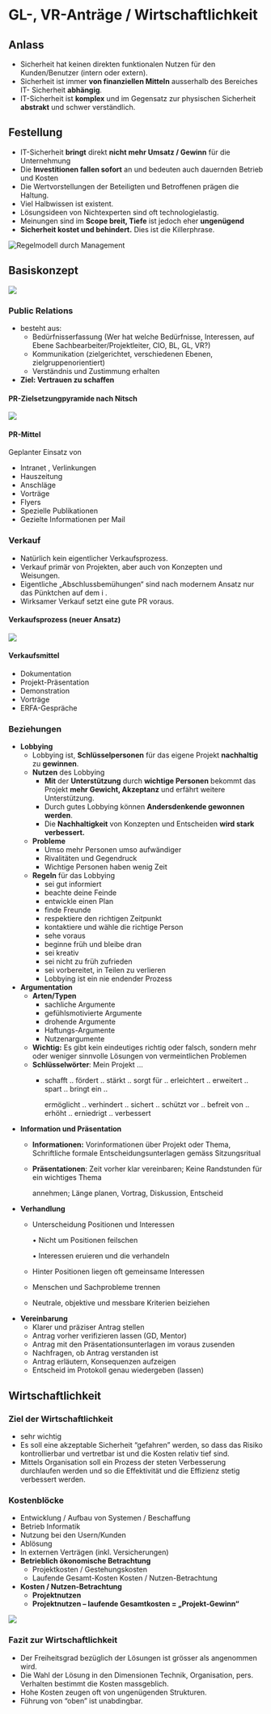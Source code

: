 # GL-, VR-Anträge / Wirtschaftlichkeit

## Anlass

* Sicherheit hat keinen direkten funktionalen Nutzen für den Kunden/Benutzer \(intern oder extern\).
* Sicherheit ist immer **von finanziellen Mitteln** ausserhalb des Bereiches IT- Sicherheit **abhängig**.
* IT-Sicherheit ist **komplex** und im Gegensatz zur physischen Sicherheit **abstrakt** und schwer verständlich.

## Festellung

* IT-Sicherheit **bringt** direkt **nicht mehr Umsatz / Gewinn** für die Unternehmung
* Die **Investitionen fallen sofort** an und bedeuten auch dauernden Betrieb und Kosten
* Die Wertvorstellungen der Beteiligten und Betroffenen prägen die Haltung.
* Viel Halbwissen ist existent.
* Lösungsideen von Nichtexperten sind oft technologielastig.
* Meinungen sind im **Scope breit, Tiefe** ist jedoch eher **ungenügend**
*  **Sicherheit kostet und behindert.** Dies ist die Killerphrase.

![Regelmodell durch Management](../.gitbook/assets/image%20%28147%29.png)

## Basiskonzept

![](../.gitbook/assets/image%20%28158%29.png)

### **Public Relations**

* besteht aus:
  * Bedürfnisserfassung \(Wer hat welche Bedürfnisse, Interessen, auf Ebene Sachbearbeiter/Projektleiter, CIO, BL, GL, VR?\)
  * Kommunikation \(zielgerichtet, verschiedenen Ebenen, zielgruppenorientiert\)
  * Verständnis und Zustimmung erhalten
* **Ziel: Vertrauen zu schaffen**

#### PR-Zielsetzungpyramide nach Nitsch

![](../.gitbook/assets/image%20%28160%29.png)



#### PR-Mittel

Geplanter Einsatz von

* Intranet , Verlinkungen
* Hauszeitung
* Anschläge
* Vorträge
* Flyers
* Spezielle Publikationen
* Gezielte Informationen per Mail

### Verkauf

* Natürlich kein eigentlicher Verkaufsprozess.
* Verkauf primär von Projekten, aber auch von Konzepten und Weisungen.
* Eigentliche „Abschlussbemühungen“ sind nach modernem Ansatz nur das Pünktchen auf dem i .
* Wirksamer Verkauf setzt eine gute PR voraus.

#### Verkaufsprozess \(neuer Ansatz\)

![](../.gitbook/assets/image%20%28145%29.png)

#### Verkaufsmittel

* Dokumentation
* Projekt-Präsentation
* Demonstration
* Vorträge
* ERFA-Gespräche

### Beziehungen

* **Lobbying**
  * Lobbying ist, **Schlüsselpersonen** für das eigene Projekt **nachhaltig** zu **gewinnen**.
  * **Nutzen** des Lobbying
    * **Mit** der **Unterstützung** durch **wichtige Personen** bekommt das Projekt **mehr Gewicht, Akzeptanz** und erfährt weitere Unterstützung.
    * Durch gutes Lobbying können **Andersdenkende gewonnen werden**.
    * Die **Nachhaltigkeit** von Konzepten und Entscheiden **wird stark verbessert.**
  * **Probleme**
    * Umso mehr Personen umso aufwändiger
    * Rivalitäten und Gegendruck
    * Wichtige Personen haben wenig Zeit
  * **Regeln** für das Lobbying
    * sei gut informiert
    * beachte deine Feinde
    * entwickle einen Plan
    * finde Freunde
    * respektiere den richtigen Zeitpunkt
    * kontaktiere und wähle die richtige Person
    * sehe voraus
    * beginne früh und bleibe dran
    * sei kreativ
    * sei nicht zu früh zufrieden
    * sei vorbereitet, in Teilen zu verlieren
    * Lobbying ist ein nie endender Prozess
* **Argumentation**
  * **Arten/Typen**
    * sachliche Argumente
    * gefühlsmotivierte Argumente
    * drohende Argumente
    * Haftungs-Argumente
    * Nutzenargumente
  * **Wichtig:** Es gibt kein eindeutiges richtig oder falsch, sondern mehr oder weniger sinnvolle Lösungen von vermeintlichen Problemen
  * **Schlüsselwörter**: Mein Projekt ... 
    * schafft .. fördert .. stärkt .. sorgt für .. erleichtert .. erweitert .. spart .. bringt ein ..

      ermöglicht .. verhindert .. sichert .. schützt vor .. befreit von .. erhöht .. erniedrigt .. verbessert 
* **Information und Präsentation**
  * **Informationen:** Vorinformationen über Projekt oder Thema, Schriftliche formale Entscheidungsunterlagen gemäss Sitzungsritual
  * **Präsentationen**: Zeit vorher klar vereinbaren; Keine Randstunden für ein wichtiges Thema

    annehmen; Länge planen, Vortrag, Diskussion, Entscheid
* **Verhandlung**
  * Unterscheidung Positionen und Interessen

    • Nicht um Positionen feilschen

    • Interessen eruieren und die verhandeln

  * Hinter Positionen liegen oft gemeinsame Interessen
  * Menschen und Sachprobleme trennen
  * Neutrale, objektive und messbare Kriterien beiziehen
* **Vereinbarung**
  *  Klarer und präziser Antrag stellen
  * Antrag vorher verifizieren lassen \(GD, Mentor\)
  * Antrag mit den Präsentationsunterlagen im voraus zusenden
  * Nachfragen, ob Antrag verstanden ist
  * Antrag erläutern, Konsequenzen aufzeigen
  * Entscheid im Protokoll genau wiedergeben \(lassen\)

## Wirtschaftlichkeit

### Ziel der Wirtschaftlichkeit

* sehr wichtig
* Es soll eine akzeptable Sicherheit “gefahren” werden, so dass das Risiko kontrollierbar und vertretbar ist und die Kosten relativ tief sind.
* Mittels Organisation soll ein Prozess der steten Verbesserung durchlaufen werden und so die Effektivität und die Effizienz stetig verbessert werden.

### Kostenblöcke

* Entwicklung / Aufbau von Systemen / Beschaffung
* Betrieb Informatik
* Nutzung bei den Usern/Kunden
* Ablösung
* In externen Verträgen \(inkl. Versicherungen\)
* **Betrieblich ökonomische Betrachtung**
  * Projektkosten / Gestehungskosten
  * Laufende Gesamt-Kosten Kosten / Nutzen-Betrachtung
* **Kosten / Nutzen-Betrachtung**
  * **Projektnutzen**
  * **Projektnutzen – laufende Gesamtkosten = „Projekt-Gewinn“**

![](../.gitbook/assets/image%20%28146%29.png)

### Fazit zur Wirtschaftlichkeit

* Der Freiheitsgrad bezüglich der Lösungen ist grösser als angenommen wird.
* Die Wahl der Lösung in den Dimensionen Technik, Organisation, pers. Verhalten bestimmt die Kosten massgeblich.
* Hohe Kosten zeugen oft von ungenügenden Strukturen.
* Führung von “oben” ist unabdingbar.





